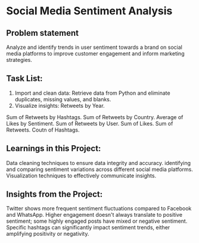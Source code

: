 # Social Media Sentiment Analysis #

## Problem statement ##
Analyze and identify trends in user sentiment towards a brand on social media platforms to improve customer engagement and inform marketing strategies.

## Task List: ##
1. Import and clean data: Retrieve data from Python and eliminate duplicates, missing values, and blanks.
2. Visualize insights:
Retweets by Year.

Sum of Retweets by Hashtags.
Sum of Retweets by Country.
Average of Likes by Sentiment.
Sum of Retweets by User.
Sum of Likes.
Sum of Retweets.
Coutn of Hashtags.
## Learnings in this Project: ##
Data cleaning techniques to ensure data integrity and accuracy.
identifying and comparing sentiment variations across different social media platforms.
Visualization techniques to effectively communicate insights.
## Insights from the Project: ##
Twitter shows more frequent sentiment fluctuations compared to Facebook and WhatsApp.
Higher engagement doesn't always translate to positive sentiment; some highly engaged posts have mixed or negative sentiment.
Specific hashtags can significantly impact sentiment trends, either amplifying positivity or negativity.

